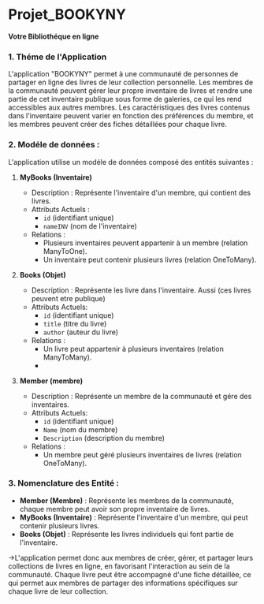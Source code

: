 # Projet_BOOKYNY
**Votre Bibliothéque en ligne**

### 1. Théme de l'Application 

L'application "BOOKYNY" permet à une communauté de personnes de partager en ligne des livres de leur collection personnelle. Les membres de la communauté peuvent gérer leur propre inventaire de livres et rendre une partie de cet inventaire publique sous forme de galeries, ce qui les rend accessibles aux autres membres. Les caractéristiques des livres contenus dans l'inventaire peuvent varier en fonction des préférences du membre, et les membres peuvent créer des fiches détaillées pour chaque livre.

### 2. Modéle de données : 

L'application utilise un modéle de données composé des entités suivantes : 
1. **MyBooks (Inventaire)**
   - Description : Représente l'inventaire d'un membre, qui contient des livres.
   - Attributs Actuels :
     - `id` (identifiant unique)
     - `nameINV` (nom de l'inventaire) 
   - Relations :
     - Plusieurs inventaires peuvent appartenir à un membre (relation ManyToOne).
     - Un inventaire peut contenir plusieurs livres (relation OneToMany).

2. **Books (Objet)**
   - Description : Représente les livre dans l'inventaire. Aussi (ces livres peuvent etre publique)
   - Attributs Actuels:
     - `id` (identifiant unique)
     - `title` (titre du livre)
     - `author` (auteur du livre)
   - Relations :
     - Un livre peut appartenir à plusieurs inventaires (relation ManyToMany).
     - 
3. **Member (membre)**
   - Description : Représente un membre de la communauté et gére des inventaires. 
   - Attributs Actuels:
     - `id` (identifiant unique)
     - `Name` (nom du membre)
     - `Description` (description du membre)
   - Relations :
     - Un membre peut géré plusieurs inventaires de livres (relation OneToMany).

  ### 3. Nomenclature des Entité :

- **Member (Membre)** : Représente les membres de la communauté, chaque membre peut avoir son propre inventaire de livres.
- **MyBooks (Inventaire)** : Représente l'inventaire d'un membre, qui peut contenir plusieurs livres.
- **Books (Objet)** : Représente les livres individuels qui font partie de l'inventaire.

 →L'application permet donc aux membres de créer, gérer, et partager leurs collections de livres en ligne, en favorisant l'interaction au sein de la communauté. Chaque livre peut être accompagné d'une fiche détaillée, ce qui permet aux membres de partager des informations spécifiques sur chaque livre de leur collection.






